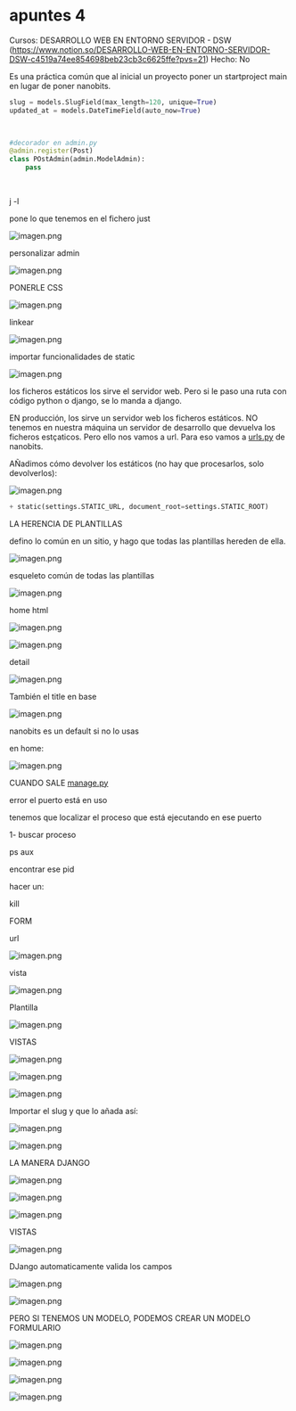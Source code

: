 # apuntes 4

Cursos: DESARROLLO WEB EN ENTORNO SERVIDOR - DSW  (https://www.notion.so/DESARROLLO-WEB-EN-ENTORNO-SERVIDOR-DSW-c4519a74ee854698beb23cb3c6625ffe?pvs=21)
Hecho: No

Es una práctica común que al inicial un proyecto poner un startproject main en lugar de poner nanobits.

```python
slug = models.SlugField(max_length=120, unique=True)
updated_at = models.DateTimeField(auto_now=True)

          
```

```python
#decorador en admin.py
@admin.register(Post)
class POstAdmin(admin.ModelAdmin):
	pass
	
	
```

j -l 

pone lo que tenemos en el fichero just

![imagen.png](apuntes%204%20118c98e1579d80989895cdc020bddd3f/imagen.png)

personalizar admin

![imagen.png](apuntes%204%20118c98e1579d80989895cdc020bddd3f/imagen%201.png)

PONERLE CSS

![imagen.png](apuntes%204%20118c98e1579d80989895cdc020bddd3f/imagen%202.png)

linkear 

![imagen.png](apuntes%204%20118c98e1579d80989895cdc020bddd3f/imagen%203.png)

importar funcionalidades de static

![imagen.png](apuntes%204%20118c98e1579d80989895cdc020bddd3f/imagen%204.png)

los ficheros estáticos los sirve el servidor web. Pero si le paso una ruta con código python o django, se lo manda a django.

EN producción, los sirve un servidor web los ficheros estáticos. NO tenemos en nuestra máquina un servidor de desarrollo que devuelva los ficheros estçaticos. Pero ello nos vamos a url. Para eso vamos a [urls.py](http://urls.py) de nanobits.

AÑadimos cómo devolver los estáticos (no hay que procesarlos, solo devolverlos):

![imagen.png](apuntes%204%20118c98e1579d80989895cdc020bddd3f/imagen%205.png)

```python
+ static(settings.STATIC_URL, document_root=settings.STATIC_ROOT)
```

LA HERENCIA DE PLANTILLAS

defino lo común en un sitio, y hago que todas las plantillas hereden de ella.

![imagen.png](apuntes%204%20118c98e1579d80989895cdc020bddd3f/imagen%206.png)

esqueleto común de todas las plantillas

![imagen.png](apuntes%204%20118c98e1579d80989895cdc020bddd3f/imagen%207.png)

home html

![imagen.png](apuntes%204%20118c98e1579d80989895cdc020bddd3f/imagen%208.png)

![imagen.png](apuntes%204%20118c98e1579d80989895cdc020bddd3f/imagen%209.png)

detail

![imagen.png](apuntes%204%20118c98e1579d80989895cdc020bddd3f/imagen%2010.png)

También el title en base

![imagen.png](apuntes%204%20118c98e1579d80989895cdc020bddd3f/imagen%2011.png)

nanobits es un default si no lo usas

en home: 

![imagen.png](apuntes%204%20118c98e1579d80989895cdc020bddd3f/imagen%2012.png)

CUANDO SALE [manage.py](http://manage.py) 

error el puerto está en uso

tenemos que localizar el proceso que está ejecutando en ese puerto

1- buscar proceso

ps aux 

encontrar ese pid

hacer un:

kill <pid>

FORM

url

![imagen.png](apuntes%204%20118c98e1579d80989895cdc020bddd3f/imagen%2013.png)

vista

![imagen.png](apuntes%204%20118c98e1579d80989895cdc020bddd3f/imagen%2014.png)

Plantilla

![imagen.png](apuntes%204%20118c98e1579d80989895cdc020bddd3f/imagen%2015.png)

VISTAS

![imagen.png](apuntes%204%20118c98e1579d80989895cdc020bddd3f/imagen%2016.png)

![imagen.png](apuntes%204%20118c98e1579d80989895cdc020bddd3f/imagen%2017.png)

![imagen.png](apuntes%204%20118c98e1579d80989895cdc020bddd3f/imagen%2018.png)

Importar el slug y que lo añada así:

![imagen.png](apuntes%204%20118c98e1579d80989895cdc020bddd3f/imagen%2019.png)

![imagen.png](apuntes%204%20118c98e1579d80989895cdc020bddd3f/imagen%2020.png)

LA MANERA DJANGO

![imagen.png](apuntes%204%20118c98e1579d80989895cdc020bddd3f/imagen%2021.png)

![imagen.png](apuntes%204%20118c98e1579d80989895cdc020bddd3f/imagen%2022.png)

![imagen.png](apuntes%204%20118c98e1579d80989895cdc020bddd3f/imagen%2023.png)

VISTAS

![imagen.png](apuntes%204%20118c98e1579d80989895cdc020bddd3f/imagen%2024.png)

DJango automaticamente valida los campos

![imagen.png](apuntes%204%20118c98e1579d80989895cdc020bddd3f/imagen%2025.png)

![imagen.png](apuntes%204%20118c98e1579d80989895cdc020bddd3f/imagen%2026.png)

PERO SI TENEMOS UN MODELO, PODEMOS CREAR UN MODELO FORMULARIO

![imagen.png](apuntes%204%20118c98e1579d80989895cdc020bddd3f/imagen%2027.png)

![imagen.png](apuntes%204%20118c98e1579d80989895cdc020bddd3f/imagen%2028.png)

![imagen.png](apuntes%204%20118c98e1579d80989895cdc020bddd3f/imagen%2029.png)

![imagen.png](apuntes%204%20118c98e1579d80989895cdc020bddd3f/imagen%2030.png)
